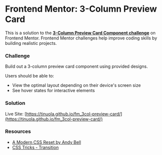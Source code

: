 # Frontend Mentor: 3-Column Preview Card

This is a solution to the **[3-Column Preview Card Component challenge](https://www.frontendmentor.io/challenges/3column-preview-card-component-pH92eAR2-)** on Frontend Mentor. Frontend Mentor challenges help improve coding skills by building realistic projects.

### Challenge

Build out a 3-column preview card component using provided designs.

Users should be able to:

- View the optimal layout depending on their device's screen size
- See hover states for interactive elements

### Solution

Live Site: [https://tinuola.github.io/fm_3col-preview-card/](https://tinuola.github.io/fm_3col-preview-card/)

### Resources

- [A Modern CSS Reset by Andy Bell](https://piccalil.li/blog/a-modern-css-reset/)
- [CSS Tricks - Transition](https://css-tricks.com/almanac/properties/t/transition/)
